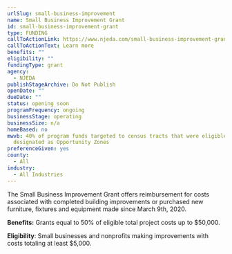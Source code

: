 ```yaml
---
urlSlug: small-business-improvement
name: Small Business Improvement Grant
id: small-business-improvement-grant
type: FUNDING
callToActionLink: https://www.njeda.com/small-business-improvement-grant/
callToActionText: Learn more
benefits: ""
eligibility: ""
fundingType: grant
agency:
  - NJEDA
publishStageArchive: Do Not Publish
openDate: ""
dueDate: ""
status: opening soon
programFrequency: ongoing
businessStage: operating
businessSize: n/a
homeBased: no
mwvb: 40% of program funds targeted to census tracts that were eligible to be
  designated as Opportunity Zones
preferenceGiven: yes
county:
  - All
industry:
  - All Industries
---
```

The Small Business Improvement Grant offers reimbursement for costs associated with completed building improvements or purchased new furniture, fixtures and equipment made since March 9th, 2020.

**Benefits:** Grants equal to 50% of eligible total project costs up to $50,000.

**Eligibility**: Small businesses and nonprofits making improvements with costs totaling at least $5,000.